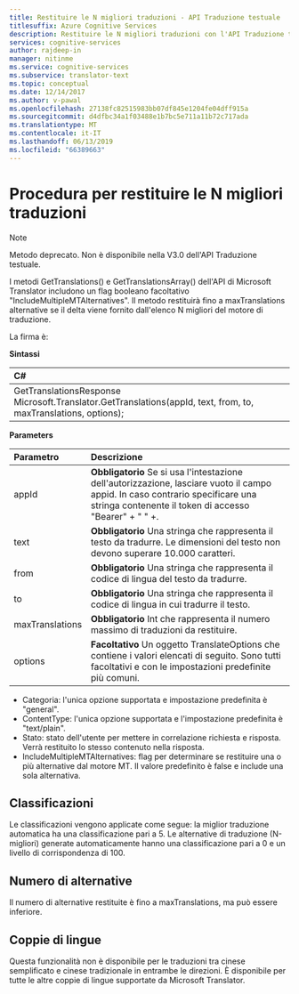 ```yaml
---
title: Restituire le N migliori traduzioni - API Traduzione testuale
titlesuffix: Azure Cognitive Services
description: Restituire le N migliori traduzioni con l'API Traduzione testuale Microsoft.
services: cognitive-services
author: rajdeep-in
manager: nitinme
ms.service: cognitive-services
ms.subservice: translator-text
ms.topic: conceptual
ms.date: 12/14/2017
ms.author: v-pawal
ms.openlocfilehash: 27138fc82515983bb07df845e1204fe04dff915a
ms.sourcegitcommit: d4dfbc34a1f03488e1b7bc5e711a11b72c717ada
ms.translationtype: MT
ms.contentlocale: it-IT
ms.lasthandoff: 06/13/2019
ms.locfileid: "66389663"
---
```

# <a name="how-to-return-n-best-translations"></a>Procedura per restituire le N migliori traduzioni

> [!NOTE]
> Metodo deprecato. Non è disponibile nella V3.0 dell'API Traduzione testuale.

I metodi GetTranslations() e GetTranslationsArray() dell'API di Microsoft Translator includono un flag booleano facoltativo "IncludeMultipleMTAlternatives".
Il metodo restituirà fino a maxTranslations alternative se il delta viene fornito dall'elenco N migliori del motore di traduzione.

La firma è:

**Sintassi**

| C# |
|:---|
| GetTranslationsResponse Microsoft.Translator.GetTranslations(appId, text, from, to, maxTranslations, options); |

**Parameters**

| Parametro | Descrizione |
|:---|:---|
| appId | **Obbligatorio** Se si usa l'intestazione dell'autorizzazione, lasciare vuoto il campo appid. In caso contrario specificare una stringa contenente il token di accesso "Bearer" + " " +.|
| text | **Obbligatorio** Una stringa che rappresenta il testo da tradurre. Le dimensioni del testo non devono superare 10.000 caratteri.|
| from | **Obbligatorio** Una stringa che rappresenta il codice di lingua del testo da tradurre. |
| to | **Obbligatorio** Una stringa che rappresenta il codice di lingua in cui tradurre il testo. |
| maxTranslations | **Obbligatorio** Int che rappresenta il numero massimo di traduzioni da restituire. |
| options | **Facoltativo** Un oggetto TranslateOptions che contiene i valori elencati di seguito. Sono tutti facoltativi e con le impostazioni predefinite più comuni.

* Categoria: l'unica opzione supportata e impostazione predefinita è "general".
* ContentType: l'unica opzione supportata e l'impostazione predefinita è "text/plain".
* Stato: stato dell'utente per mettere in correlazione richiesta e risposta. Verrà restituito lo stesso contenuto nella risposta.
* IncludeMultipleMTAlternatives: flag per determinare se restituire una o più alternative dal motore MT. Il valore predefinito è false e include una sola alternativa.

## <a name="ratings"></a>Classificazioni
Le classificazioni vengono applicate come segue: la miglior traduzione automatica ha una classificazione pari a 5.
Le alternative di traduzione (N-migliori) generate automaticamente hanno una classificazione pari a 0 e un livello di corrispondenza di 100.

## <a name="number-of-alternatives"></a>Numero di alternative
Il numero di alternative restituite è fino a maxTranslations, ma può essere inferiore.

## <a name="language-pairs"></a>Coppie di lingue
Questa funzionalità non è disponibile per le traduzioni tra cinese semplificato e cinese tradizionale in entrambe le direzioni. È disponibile per tutte le altre coppie di lingue supportate da Microsoft Translator.
